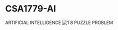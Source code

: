 # CSA1779-AI
ARTIFICIAL INTELLIGENCE
![1 8 PUZZLE PROBLEM](https://github.com/Shruthika1511/CSA1779/assets/112743361/4ce81e15-19a0-4814-a017-b1065abb2dc1)
